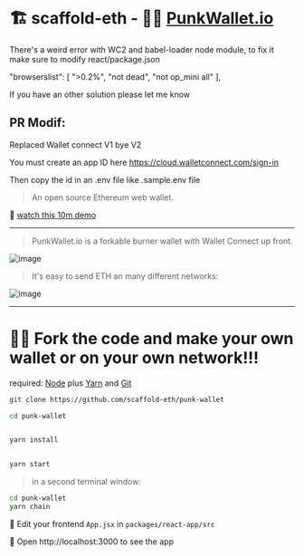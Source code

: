 # 🏗 scaffold-eth - 🧑‍🎤 [PunkWallet.io](https://PunkWallet.io)

There's a weird error with WC2 and babel-loader node module, 
to fix it make sure to modify react/package.json 

 "browserslist": [
    ">0.2%",
    "not dead",
    "not op_mini all"
  ],

If you have an other solution please let me know 

## PR Modif:
Replaced Wallet connect V1 bye V2

You must create an app ID here https://cloud.walletconnect.com/sign-in

Then copy the id in an .env file like .sample.env file


> An open source Ethereum web wallet.

🎥 [watch this 10m demo](https://youtu.be/lYRd1k1RBAQ)

---

> PunkWallet.io is a forkable burner wallet with Wallet Connect up front. 

![image](https://user-images.githubusercontent.com/2653167/153722202-5368187d-4189-499e-94a3-1ee41596f445.png)



> It's easy to send ETH an many different networks:

![image](https://user-images.githubusercontent.com/2653167/153722191-e0e99867-2724-489d-a2a6-d471a580cc24.png)


---

# 🏃‍♀️ Fork the code and make your own wallet or on your own network!!!

required: [Node](https://nodejs.org/dist/latest-v12.x/) plus [Yarn](https://classic.yarnpkg.com/en/docs/install/) and [Git](https://git-scm.com/downloads)


```bash
git clone https://github.com/scaffold-eth/punk-wallet

cd punk-wallet
```

```bash

yarn install

```

```bash

yarn start

```

> in a second terminal window:

```bash
cd punk-wallet
yarn chain

```

📝 Edit your frontend `App.jsx` in `packages/react-app/src`

📱 Open http://localhost:3000 to see the app
